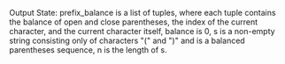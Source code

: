 Output State: prefix_balance is a list of tuples, where each tuple contains the balance of open and close parentheses, the index of the current character, and the current character itself, balance is 0, s is a non-empty string consisting only of characters "(" and ")" and is a balanced parentheses sequence, n is the length of s.